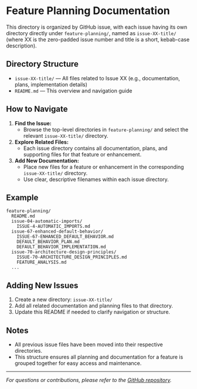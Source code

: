 # Feature Planning Documentation

This directory is organized by GitHub issue, with each issue having its own directory directly under `feature-planning/`, named as `issue-XX-title/` (where XX is the zero-padded issue number and title is a short, kebab-case description).

## Directory Structure

- `issue-XX-title/` — All files related to Issue XX (e.g., documentation, plans, implementation details)
- `README.md` — This overview and navigation guide

## How to Navigate

1. **Find the Issue:**
   - Browse the top-level directories in `feature-planning/` and select the relevant `issue-XX-title/` directory.
2. **Explore Related Files:**
   - Each issue directory contains all documentation, plans, and supporting files for that feature or enhancement.
3. **Add New Documentation:**
   - Place new files for a feature or enhancement in the corresponding `issue-XX-title/` directory.
   - Use clear, descriptive filenames within each issue directory.

## Example

```
feature-planning/
  README.md
  issue-04-automatic-imports/
    ISSUE-4-AUTOMATIC_IMPORTS.md
  issue-67-enhanced-default-behavior/
    ISSUE-67-ENHANCED_DEFAULT_BEHAVIOR.md
    DEFAULT_BEHAVIOR_PLAN.md
    DEFAULT_BEHAVIOR_IMPLEMENTATION.md
  issue-70-architecture-design-principles/
    ISSUE-70-ARCHITECTURE_DESIGN_PRINCIPLES.md
    FEATURE_ANALYSIS.md
  ...
```

## Adding New Issues

1. Create a new directory: `issue-XX-title/`
2. Add all related documentation and planning files to that directory.
3. Update this README if needed to clarify navigation or structure.

## Notes

- All previous issue files have been moved into their respective directories.
- This structure ensures all planning and documentation for a feature is grouped together for easy access and maintenance.

---

*For questions or contributions, please refer to the [GitHub repository](https://github.com/fxstein/GoProX).* 